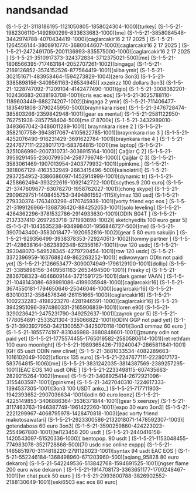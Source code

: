 # nandsandad
(S-1-5-21-3118186195-1121050805-1858024304-1000)[turkey]
(S-1-5-21-1982306110-1492890299-833633683-1000)[me]
(S-1-5-21-3858084546-3442974788-4070434419-1000)[caglarcakir16 2 17 2025 ] 
(S-1-5-21-1264556144-3808910774-3680044607-1000)[caglarcakir16 2 17 2025 ] 
(S-1-5-21-2472491705-2001136993-835575000-1000)[caglarcakir16 2 17 2025 ] 
(S-1-5-21-3510917373-324372834-3712375021-500)[me]
(S-1-5-21-1806566395-717463184-2052707261-1002)[bingaga]
(S-1-5-21-2169126852-3574152526-877564419-1001)[silba ymir]
(S-1-5-21-302151671-483958464-1594273829-1004)[zero 3on3]
(S-1-5-21-3385898156-3409561163-26534945)[ xxzeirzz 100 dollars 3on3]
(S-1-5-21-1228747092-71209104-4142477490-1001)[gio]
(S-1-5-21-3008382201-102436683-2038193708-1001)[cris eac eos]
(S-1-5-21-3025788110-1189603449-688274207-1002)[bingaga 2  ymir]
(S-1-5-21-711406477-1835491808-3790245950-500)[braynnkara risee]
(S-1-5-21-3476728474-385803266-2359842948-1001)[gear es mental]
(S-1-5-21-2581122950-762751938-2857758404-500)[me i7 8700k]
(S-1-5-21-3432989010-3493667042-3486011289-1001)[ braynnkara risee  2 ] 
(S-1-5-21-3582107758-3943817067-4105622785-1001)[braynnkara rise 3 ]
(S-1-5-21-4252076490-916231429-3691622784-1001)[braynkara rise 4 ]
(S-1-5-21-2247677111-2228017173-583764815-1001)[me laptop]
(S-1-5-21-3251086990-2007310731-3036915164-1000)[ Çağlar Ç 2]
(S-1-5-21-3959291455-2360799504-2587796748-1000)[ Çağlar Ç 3]
(S-1-5-21-3583061469-1907013954-2403779932-1001)[ppinkme.]
(S-1-5-21-3818067129-4163532949-2663415496-500)[kaisolatrill]
 (S-1-5-21-2937254952-3386686097-1452914999-1001)[dynamic tr]
(S-1-5-21-4258662494-393222619-1092142722-1001)[scythes.9 200 euro]
(S-1-5-21-3747609677-63078270-1958762027-1001)[chong skype]
(S-1-5-21-2909629751-1408455753-3494861552-1115)[ylmaz 130 usd]
(S-1-5-21-279330374-1763403296-4170745938-1001)[vorty friend eqc eos ]
(S-1-5-21-3199126966-1368736420-884252053-1001)[solo leveling]
(S-1-5-21-4264362296-3781532786-2914933630-1001)[ODIN B04T  ]
(S-1-5-21-2137337410-2697263718-371993898-1002)[ sketchyedits 100 euro gear 5]
(S-1-5-21-1043535238-934998401-1956846727-500)[me]
(S-1-5-21-3907043400-3583018477-1920652816-1002)[gear 5 80 euro sakuijin ]
(S-1-5-21-929356499-3938378353-729240513-1002)[tommy partner ] 
(S-1-5-21-428638164-3623892348-62356167-1001)[row 120 usdc]
(S-1-5-21-393048070-549528345-4279720454-1001)[row 120 usdc]
(S-1-5-21-3372396959-1637688249-862263252-1001)[ ediwowyarn ODIn not paid yet]
(S-1-5-21-2126653477-3090074949-1796129100-1001)[dollip]
(S-1-5-21-3385898156-3409561163-2653494500-1001)[ Freaky c]
(S-1-5-21-2836708323-4046609144-3721591725-1001)[dark gamer    VAAN ]
(S-1-5-21-1048143086-689991086-4199035948-1000)[caglarcakir16]
(S-1-5-21-3674550181-1794650646-25046046-1000)[caglarcakir16]
(S-1-5-21-630100312-3584576346-261151665-1000)[caglarcakir16]
(S-1-5-21-1002232283-4198223270-4281946591-1000)[caglarcakir16]
(S-1-5-21-3942951096-3974860331-2165906839-1001)[loren e90]
(S-1-5-21-3290236421-2475231790-349252637-1001)[zayrok gear 5]
(S-1-5-21-1778054891-2533521304-335066822-1001)[ODIN GGP not paid yet]
(S-1-5-21-3903927950-3421300557-3425070118-1001)[3on3 ommaz 60 euro ]
(S-1-5-21-1855774197-831046988-3680848601-1001)[jzsunny odin not paid yet]
(S-1-5-21-1775574455-1765019582-2580580614-1001)[ret rethfam 100 euro moonlight]
 (S-1-5-21-1989365426-719240047-2865811841-1001)[GH 65 usdt  ODIN  new clinet]
(S-1-5-21-3881033534-4082289663-1016102049-1002)[xflorsx 135 euro]
(S-1-5-21-2247677111-2228017173-583764815-1006)[me]
(S-1-5-21-3831242035-3814387569-2389257295-1001)[EAC EOS 140 usdt ONE ]
(S-1-5-21-2233498115-607435663-2829215264-1002)[meee]
(S-1-5-21-3408925414-2672921096-3155403597-1001)[ppinkme]
(S-1-5-21-3427040310-1224617333-1394537305-1001)[3on3 100 USDT anko_]
(S-1-5-21-717711903-1942393652-2907036634-1001)[odin 60 euro leonz]
(S-1-5-21-4225149853-3406886364-3536371844-1001)[gear 5 xeenzey]
(S-1-5-21-3117463763-1946387749-1961422260-1001)[expo 30 euro 3on3]
(S-1-5-21-2221299967-4068795978-1428470818-1003)[eac vorty friend makotosawatari]
(S-1-5-21-2923300586-2132018071-1478592307-1003)[ gotendaboss 60 euro 3on3]
(S-1-5-21-3590259860-424223023-2554967880-1001)[tel123456 200 usdt ]
(S-1-5-21-2440416158-1420543097-51520336-1000)[ bentopop. 90 usdt ]
(S-1-5-21-1153048455-774983078-3521728868-500)[70 usdc rise online exppp]
(S-1-5-21-1465851970-3114818220-2791126023-1001)[syntax 94 usdt EAC EOS ]
(S-1-5-21-552246184-1368498960-671203960-500)[aqiang_95828 80 euro dekaron]
(S-1-5-21-542249536-513842768-1594691525-1001)[ngser flame 200 euro wise dekaron ]
(S-1-5-21-1914708173-3363651177-1700248467-1001)[vr chat puck 50 euro ]
(S-1-5-21-2993600788-3826902552-2188130649-1001)[seki6503 eac eos 80 euro]
